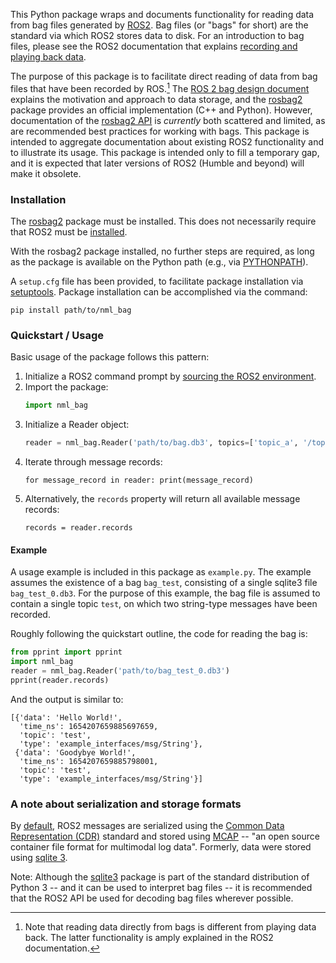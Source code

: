 

This Python package wraps and documents functionality for reading data from bag 
files generated by [ROS2][ros2]. Bag files (or "bags" for short) are the 
standard via which ROS2 stores data to disk. For an introduction to bag files, 
please see the ROS2 documentation that explains 
[recording and playing back data][intro_to_bags].

The purpose of this package is to facilitate direct reading of data from bag 
files that have been recorded by ROS.[^1]
The [ROS 2 bag design document][design_document] explains the motivation and 
approach to data storage, and the [rosbag2][rosbag2_package] package 
provides an official implementation (C++ and Python). However, documentation of 
the [rosbag2 API][rosbag2_api] is _currently_ both scattered and limited, as are recommended best practices for working with bags. This 
package is intended to aggregate documentation about existing ROS2 
functionality and to illustrate its usage. This package is intended only to 
fill a temporary gap, and it is expected that later versions of ROS2 (Humble 
and beyond) will make it obsolete.

[^1]: Note that reading data directly from bags is different from playing data back. The latter functionality is amply explained in the ROS2 documentation.

[intro_to_bags]: https://docs.ros.org/en/ros2_documentation/humble/Tutorials/Ros2bag/Recording-And-Playing-Back-Data.html
[ros2]: https://docs.ros.org/en/ros2_documentation/humble/index.html
[design_document]: https://github.com/ros2/design/blob/ros2bags/articles/rosbags.md#-pagetitle-
[rosbag2_package]: https://github.com/ros2/rosbag2#rosbag2
[rosbag2_api]: https://github.com/ros2/design/blob/ros2bags/articles/rosbags.md#rosbag-api

### Installation

The [rosbag2][rosbag2_package] package must be installed. This does not 
necessarily require that ROS2 must be [installed][ros2_installation].

[ros2_installation]: https://docs.ros.org/en/humble/Installation.html

With the rosbag2 package installed, no further steps are required, as long as 
the package is available on the Python path (e.g., via 
[PYTHONPATH][pythonpath]).

A ``setup.cfg`` file has been provided, to facilitate package installation via 
[setuptools][setuptools]. Package installation can be accomplished via the 
command:

```
pip install path/to/nml_bag
```

[setuptools]: https://setuptools.pypa.io/en/latest/userguide/quickstart.html#basic-use
[pythonpath]: https://docs.python.org/3/using/cmdline.html#envvar-PYTHONPATH

### Quickstart / Usage

Basic usage of the package follows this pattern:

1. Initialize a ROS2 command prompt by [sourcing the ROS2 environment](https://docs.ros.org/en/galactic/Tutorials/Workspace/Creating-A-Workspace.html#source-ros-2-environment).
2. Import the package:
   ```python
   import nml_bag
   ```
3. Initialize a Reader object:
   ```python
   reader = nml_bag.Reader('path/to/bag.db3', topics=['topic_a', '/topic_b'])
   ```
4. Iterate through message records:
   ```
   for message_record in reader: print(message_record)
   ```
5. Alternatively, the ``records`` property will return all available message 
   records:
   ```
   records = reader.records
   ```

#### Example

A usage example is included in this package as ``example.py``. The example 
assumes the existence of a bag ``bag_test``, consisting of a single sqlite3 
file ``bag_test_0.db3``. For the purpose of this example, the bag file is 
assumed to contain a single topic ``test``, on which two string-type messages 
have been recorded.

Roughly following the quickstart outline, the code for reading the bag is:

```python
from pprint import pprint
import nml_bag
reader = nml_bag.Reader('path/to/bag_test_0.db3')
pprint(reader.records)
```

And the output is similar to:

```
[{'data': 'Hello World!',
  'time_ns': 1654207659885697659,
  'topic': 'test',
  'type': 'example_interfaces/msg/String'},
 {'data': 'Goodybye World!',
  'time_ns': 1654207659885798001,
  'topic': 'test',
  'type': 'example_interfaces/msg/String'}]
```

### A note about serialization and storage formats

By [default][rosbag2_serialization], ROS2 messages are serialized using the 
[Common Data Representation (CDR)][cdr] standard and stored using [MCAP] -- 
"an open source container file format for multimodal log data". Formerly, data 
were stored using [sqlite 3][sqlite].

Note: Although the [sqlite3][sqlite3] package is part of the standard 
distribution of Python 3 -- and it can be used to interpret bag files -- it is 
recommended that the ROS2 API be used for decoding bag files wherever possible.


<!-- References -------------------------------------------------------------->

[rosbag2_serialization]: https://github.com/ros2/rosbag2#storage-format-plugin-architecture

[sqlite]: https://en.wikipedia.org/wiki/SQLite

[cdr]: https://en.wikipedia.org/wiki/Common_Data_Representation

[sqlite3]: https://docs.python.org/3/library/sqlite3.html

[MCAP]: https://mcap.dev/

